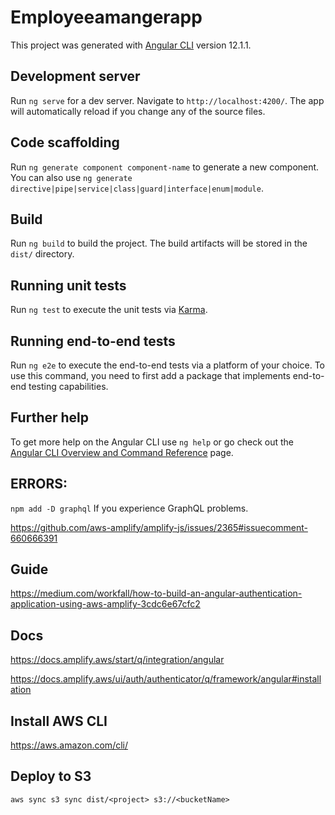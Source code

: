 # Employeeamangerapp

This project was generated with [Angular CLI](https://github.com/angular/angular-cli) version 12.1.1.

## Development server

Run `ng serve` for a dev server. Navigate to `http://localhost:4200/`. The app will automatically reload if you change any of the source files.

## Code scaffolding

Run `ng generate component component-name` to generate a new component. You can also use `ng generate directive|pipe|service|class|guard|interface|enum|module`.

## Build

Run `ng build` to build the project. The build artifacts will be stored in the `dist/` directory.

## Running unit tests

Run `ng test` to execute the unit tests via [Karma](https://karma-runner.github.io).

## Running end-to-end tests

Run `ng e2e` to execute the end-to-end tests via a platform of your choice. To use this command, you need to first add a package that implements end-to-end testing capabilities.

## Further help

To get more help on the Angular CLI use `ng help` or go check out the [Angular CLI Overview and Command Reference](https://angular.io/cli) page.

## ERRORS:
`npm add -D graphql` If you experience GraphQL problems.

https://github.com/aws-amplify/amplify-js/issues/2365#issuecomment-660666391

## Guide 

https://medium.com/workfall/how-to-build-an-angular-authentication-application-using-aws-amplify-3cdc6e67cfc2

## Docs

https://docs.amplify.aws/start/q/integration/angular

https://docs.amplify.aws/ui/auth/authenticator/q/framework/angular#installation

## Install AWS CLI

https://aws.amazon.com/cli/

## Deploy to S3

`aws sync s3 sync dist/<project> s3://<bucketName>`
